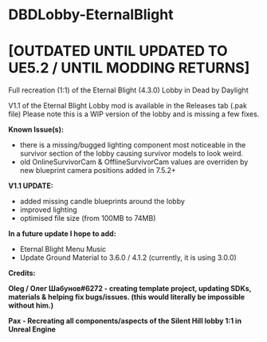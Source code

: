 # DBDLobby-EternalBlight
# [OUTDATED UNTIL UPDATED TO UE5.2 / UNTIL MODDING RETURNS]
Full recreation (1:1) of the Eternal Blight (4.3.0) Lobby in Dead by Daylight

V1.1 of the Eternal Blight Lobby mod is available in the Releases tab (.pak file)
Please note this is a WIP version of the lobby and is missing a few fixes.

**Known Issue(s):**

- there is a missing/bugged lighting component most noticeable in the survivor section of the lobby causing survivor models to look weird.
- old OnlineSurvivorCam & OfflineSurvivorCam values are overriden by new blueprint camera positions added in 7.5.2+

**V1.1 UPDATE:**

- added missing candle blueprints around the lobby
- improved lighting
- optimised file size (from 100MB to 74MB)

**In a future update I hope to add:**

- Eternal Blight Menu Music
- Update Ground Material to 3.6.0 / 4.1.2 (currently, it is using 3.0.0)

**Credits:**

**Oleg / Олег Шабунов#6272 - creating template project, updating SDKs, materials & helping fix bugs/issues. (this would literally be impossible without him.)**

**Pax - Recreating all components/aspects of the Silent Hill lobby 1:1 in Unreal Engine**
